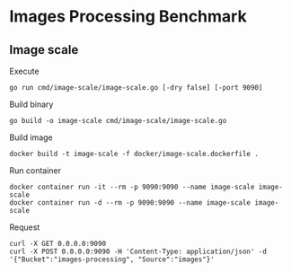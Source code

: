 # Images Processing Benchmark

## Image scale

Execute
```bash=
go run cmd/image-scale/image-scale.go [-dry false] [-port 9090]
```
Build binary
```bash=
go build -o image-scale cmd/image-scale/image-scale.go
```
Build image
```bash=
docker build -t image-scale -f docker/image-scale.dockerfile .
```
Run container
```bash=
docker container run -it --rm -p 9090:9090 --name image-scale image-scale
docker container run -d --rm -p 9090:9090 --name image-scale image-scale
```
Request
```bash=
curl -X GET 0.0.0.0:9090
curl -X POST 0.0.0.0:9090 -H 'Content-Type: application/json' -d '{"Bucket":"images-processing", "Source":"images"}'
```